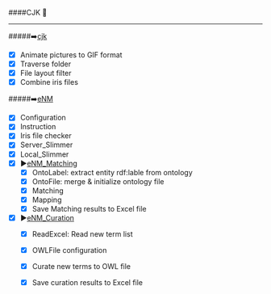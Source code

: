 ####CJK :speech_balloon:

--------
#####:arrow_right:[cjk](https://github.com/JKChang2015/CJK/tree/master/src/main/java/com/github/cjk)
- [x] Animate pictures to GIF format
- [x] Traverse folder 
- [x] File layout filter 
- [x] Combine iris files

#####:arrow_right:[eNM](https://github.com/JKChang2015/CJK/tree/master/src/main/java/com/github/eNM)
- [x] Configuration
- [x] Instruction
- [x] Iris file checker
- [x] Server_Slimmer
- [x] Local_Slimmer
- [x] :arrow_forward:[eNM_Matching](https://github.com/JKChang2015/CJK/tree/master/CJK/src/main/java/eNM/Matching)
  - [x] OntoLabel: extract entity rdf:lable from ontology
  - [x] OntoFile: merge & initialize ontology file
  - [x] Matching
  - [x] Mapping
  - [x] Save Matching results to Excel file
  
- [x] :arrow_forward:[eNM_Curation](https://github.com/JKChang2015/CJK/tree/master/CJK/src/main/java/eNM/ExcelToOWL)
  - [x] ReadExcel: Read new term list
  - [x] OWLFile configuration
  - [x] Curate new terms to OWL file
  - [x] Save curation results to Excel file  
  
  




